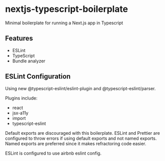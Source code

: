 # nextjs-typescript-boilerplate

Minimal boilerplate for running a Next.js app in Typescript

## Features

- ESLint
- TypeScript
- Bundle analyzer

## ESLint Configuration

Using new @typescript-eslint/eslint-plugin and @typescript-eslint/parser.

Plugins include:

- react
- jsx-a11y
- import
- typescript-eslint

Default exports are discouraged with this boilerplate. ESLint and Prettier are configured to throw errors if using default exports and not named exports. Named exports are preferred since it makes refractoring code easier.

ESLint is configured to use airbnb eslint config.
